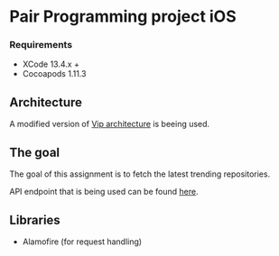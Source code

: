 # Pair Programming project iOS

### Requirements
- XCode 13.4.x +
- Cocoapods 1.11.3

## Architecture
A modified version of [Vip architecture](https://www.kodeco.com/29416318-getting-started-with-the-vip-clean-architecture-pattern) is beeing used.

## The goal
The goal of this assignment is to fetch the latest trending repositories. 

API endpoint that is being used can be found [here](https://api.jsonbin.io/v3/b/6362787865b57a31e6aaae21).

## Libraries
- Alamofire (for request handling)
